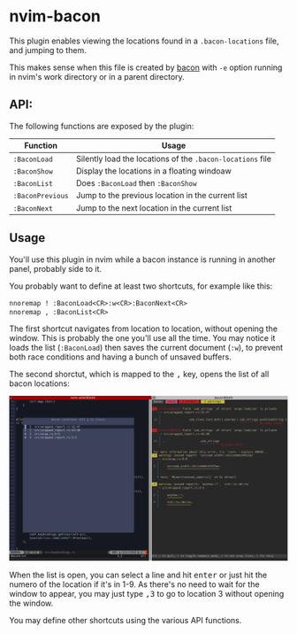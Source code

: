 # nvim-bacon

This plugin enables viewing the locations found in a `.bacon-locations` file, and jumping to them.

This makes sense when this file is created by [bacon](https://dystroy.org/bacon) with `-e` option running in nvim's work directory or in a parent directory.

## API:

The following functions are exposed by the plugin:

|Function|Usage|
|-|-|
|`:BaconLoad`| Silently load the locations of the `.bacon-locations` file|
|`:BaconShow`| Display the locations in a floating windoaw|
|`:BaconList`| Does `:BaconLoad` then `:BaconShow`|
|`:BaconPrevious`| Jump to the previous location in the current list |
|`:BaconNext`| Jump to the next location in the current list |

## Usage

You'll use this plugin in nvim while a bacon instance is running in another panel, probably side to it.


You probably want to define at least two shortcuts, for example like this:

```vimscript
nnoremap ! :BaconLoad<CR>:w<CR>:BaconNext<CR>
nnoremap , :BaconList<CR>
```

The first shortcut navigates from location to location, without opening the window.
This is probably the one you'll use all the time.
You may notice it loads the list (`:BaconLoad`) then saves the current document (`:w`), to prevent both race conditions and having a bunch of unsaved buffers.

The second shorctut, which is mapped to the <kbd>,</kbd> key, opens the list of all bacon locations:

![list](doc/list.png)

When the list is open, you can select a line and hit <kbd>enter</kbd> or just hit the numero of the location if it's in 1-9.
As there's no need to wait for the window to appear, you may just type <kbd>,</kbd><kbd>3</kbd> to go to location 3 without opening the window.

You may define other shortcuts using the various API functions.
